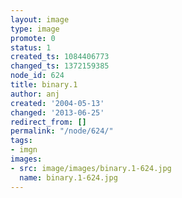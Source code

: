 ```yaml
---
layout: image
type: image
promote: 0
status: 1
created_ts: 1084406773
changed_ts: 1372159385
node_id: 624
title: binary.1
author: anj
created: '2004-05-13'
changed: '2013-06-25'
redirect_from: []
permalink: "/node/624/"
tags:
- imgn
images:
- src: image/images/binary.1-624.jpg
  name: binary.1-624.jpg
---
```


